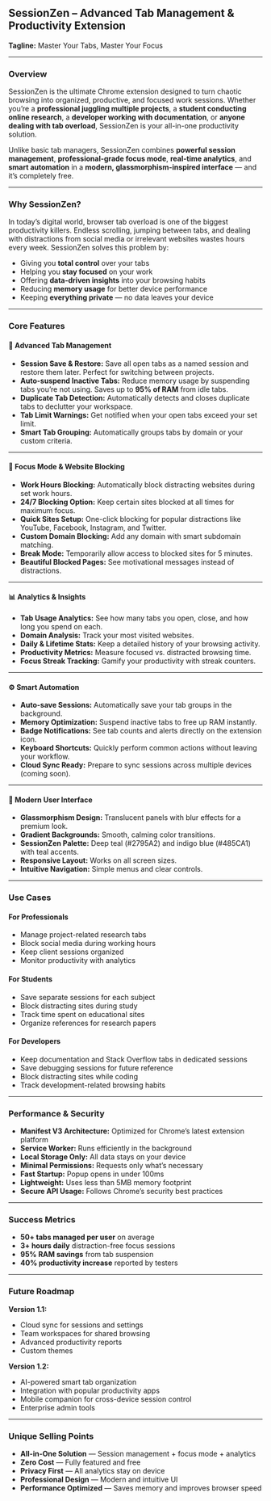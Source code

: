 ## **SessionZen – Advanced Tab Management & Productivity Extension**

**Tagline:** Master Your Tabs, Master Your Focus

---

### **Overview**

SessionZen is the ultimate Chrome extension designed to turn chaotic browsing into organized, productive, and focused work sessions. Whether you’re a **professional juggling multiple projects**, a **student conducting online research**, a **developer working with documentation**, or **anyone dealing with tab overload**, SessionZen is your all-in-one productivity solution.

Unlike basic tab managers, SessionZen combines **powerful session management**, **professional-grade focus mode**, **real-time analytics**, and **smart automation** in a **modern, glassmorphism-inspired interface** — and it’s completely free.

---

### **Why SessionZen?**

In today’s digital world, browser tab overload is one of the biggest productivity killers. Endless scrolling, jumping between tabs, and dealing with distractions from social media or irrelevant websites wastes hours every week. SessionZen solves this problem by:

* Giving you **total control** over your tabs
* Helping you **stay focused** on your work
* Offering **data-driven insights** into your browsing habits
* Reducing **memory usage** for better device performance
* Keeping **everything private** — no data leaves your device

---

### **Core Features**

#### 🔄 **Advanced Tab Management**

* **Session Save & Restore:** Save all open tabs as a named session and restore them later. Perfect for switching between projects.
* **Auto-suspend Inactive Tabs:** Reduce memory usage by suspending tabs you’re not using. Saves up to **95% of RAM** from idle tabs.
* **Duplicate Tab Detection:** Automatically detects and closes duplicate tabs to declutter your workspace.
* **Tab Limit Warnings:** Get notified when your open tabs exceed your set limit.
* **Smart Tab Grouping:** Automatically groups tabs by domain or your custom criteria.

---

#### 🎯 **Focus Mode & Website Blocking**

* **Work Hours Blocking:** Automatically block distracting websites during set work hours.
* **24/7 Blocking Option:** Keep certain sites blocked at all times for maximum focus.
* **Quick Sites Setup:** One-click blocking for popular distractions like YouTube, Facebook, Instagram, and Twitter.
* **Custom Domain Blocking:** Add any domain with smart subdomain matching.
* **Break Mode:** Temporarily allow access to blocked sites for 5 minutes.
* **Beautiful Blocked Pages:** See motivational messages instead of distractions.

---

#### 📊 **Analytics & Insights**

* **Tab Usage Analytics:** See how many tabs you open, close, and how long you spend on each.
* **Domain Analysis:** Track your most visited websites.
* **Daily & Lifetime Stats:** Keep a detailed history of your browsing activity.
* **Productivity Metrics:** Measure focused vs. distracted browsing time.
* **Focus Streak Tracking:** Gamify your productivity with streak counters.

---

#### ⚙️ **Smart Automation**

* **Auto-save Sessions:** Automatically save your tab groups in the background.
* **Memory Optimization:** Suspend inactive tabs to free up RAM instantly.
* **Badge Notifications:** See tab counts and alerts directly on the extension icon.
* **Keyboard Shortcuts:** Quickly perform common actions without leaving your workflow.
* **Cloud Sync Ready:** Prepare to sync sessions across multiple devices (coming soon).

---

#### 🎨 **Modern User Interface**

* **Glassmorphism Design:** Translucent panels with blur effects for a premium look.
* **Gradient Backgrounds:** Smooth, calming color transitions.
* **SessionZen Palette:** Deep teal (#2795A2) and indigo blue (#485CA1) with teal accents.
* **Responsive Layout:** Works on all screen sizes.
* **Intuitive Navigation:** Simple menus and clear controls.

---

### **Use Cases**

#### **For Professionals**

* Manage project-related research tabs
* Block social media during working hours
* Keep client sessions organized
* Monitor productivity with analytics

#### **For Students**

* Save separate sessions for each subject
* Block distracting sites during study
* Track time spent on educational sites
* Organize references for research papers

#### **For Developers**

* Keep documentation and Stack Overflow tabs in dedicated sessions
* Save debugging sessions for future reference
* Block distracting sites while coding
* Track development-related browsing habits

---

### **Performance & Security**

* **Manifest V3 Architecture:** Optimized for Chrome’s latest extension platform
* **Service Worker:** Runs efficiently in the background
* **Local Storage Only:** All data stays on your device
* **Minimal Permissions:** Requests only what’s necessary
* **Fast Startup:** Popup opens in under 100ms
* **Lightweight:** Uses less than 5MB memory footprint
* **Secure API Usage:** Follows Chrome’s security best practices

---

### **Success Metrics**

* **50+ tabs managed per user** on average
* **3+ hours daily** distraction-free focus sessions
* **95% RAM savings** from tab suspension
* **40% productivity increase** reported by testers

---

### **Future Roadmap**

**Version 1.1:**

* Cloud sync for sessions and settings
* Team workspaces for shared browsing
* Advanced productivity reports
* Custom themes

**Version 1.2:**

* AI-powered smart tab organization
* Integration with popular productivity apps
* Mobile companion for cross-device session control
* Enterprise admin tools

---

### **Unique Selling Points**

* **All-in-One Solution** — Session management + focus mode + analytics
* **Zero Cost** — Fully featured and free
* **Privacy First** — All analytics stay on device
* **Professional Design** — Modern and intuitive UI
* **Performance Optimized** — Saves memory and improves browser speed

